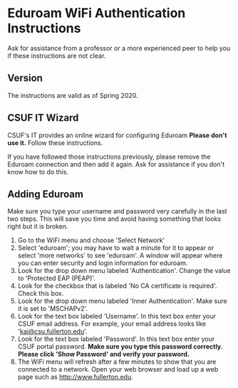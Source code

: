 # Eduroam WiFi Authentication Instructions

Ask for assistance from a professor or a more experienced peer to help you if these instructions are not clear.

## Version

The instructions are valid as of Spring 2020.

## CSUF IT Wizard

CSUF's IT provides an online wizard for configuring Eduroam **Please don't use it.** Follow these instructions.

If you have followed those instructions previously, please remove the Eduroam connection and then add it again. Ask for assistance if you don't know how to do this.

## Adding Eduroam
Make sure you type your username and password very carefully in the last two steps. This will save you time and avoid having something that looks right but it is broken.
1. Go to the WiFi menu and choose 'Select Network'
1. Select 'eduroam'; you may have to wait a minute for it to appear or select 'more networks' to see 'eduroam'. A window will appear where you can enter security and login information for eduroam.
1. Look for the drop down menu labeled 'Authentication'. Change the value to 'Protected EAP (PEAP)'.
1. Look for the checkbox that is labeled 'No CA certificate is required'. Check this box.
1. Look for the drop down menu labeled 'Inner Authentication'. Make sure it is set to 'MSCHAPv2'.
1. Look for the text box labeled 'Username'. In this text box enter your CSUF email address. For example, your email address looks like 'kai@csu.fullerton.edu'.
1. Look for the text box labeled 'Password'. In this text box enter your CSUF portal password. **Make sure you type this password correctly. Please click 'Show Password' and verify your password.**
1. The WiFi menu will refresh after a few minutes to show that you are connected to a network. Open your web browser and load up a web page such as http://www.fullerton.edu.
